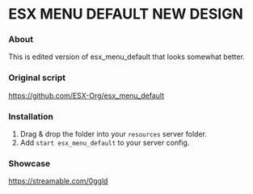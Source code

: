 # ESX MENU DEFAULT NEW DESIGN

### About
This is edited version of esx_menu_default that looks somewhat better.

### Original script
https://github.com/ESX-Org/esx_menu_default

### Installation
1) Drag & drop the folder into your `resources` server folder.
2) Add `start esx_menu_default` to your server config.

### Showcase
https://streamable.com/0ggld
